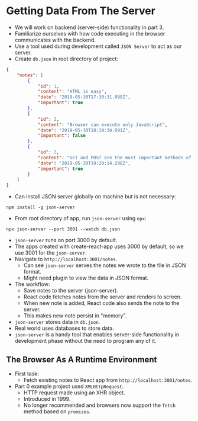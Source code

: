 # Getting Data From The Server
- We will work on backend (server-side) functionality in part 3.
- Familiarize ourselves with how code executing in the browser communicates with the backend.
- Use a tool used during development called `JSON Server` to act as our server.
- Create `db.json` in root directory of project:
```json
{
    "notes": [
        {
            "id": 1,
            "content": "HTML is easy",
            "date": "2019-05-30T17:30:31.098Z",
            "important": true
        },
        {
            "id": 2,
            "content": "Browser can execute only JavaScript",
            "date": "2019-05-30T18:39:34.091Z",
            "important": false
        },
        {
            "id": 3,
            "content": "GET and POST are the most important methods of HTTP protocol",
            "date": "2019-05-30T19:20:14.298Z",
            "important": true
        }
    ]
}
```
- Can install JSON server globally on machine but is not necessary:
```
npm install -g json-server
```
- From root directory of app, run `json-server` using `npx`:
```
npx json-server --port 3001 --watch db.json
```
- `json-server` runs on port 3000 by default.
- The apps created with create-react-app uses 3000 by default, so we use 3001 for the `json-server`.
- Navigate to `http://localhost:3001/notes`.
    - Can see `json-server` serves the notes we wrote to the file in JSON format.
    - Might need plugin to view the data in JSON format.
- The workflow:
    - Save notes to the server (json-server).
    - React code fetches notes from the server and renders to screen.
    - When new note is added, React code also sends the note to the server.
    - This makes new note persist in "memory".
- `json-server` stores data in `db.json`.
- Real world uses databases to store data.
- `json-server` is a handy tool that enables server-side functionality in development phase without the need to program any of it.

## The Browser As A Runtime Environment
- First task:
    - Fetch existing notes to React app from `http://localhost:3001/notes`.
- Part 0 example project used `XMLHttpRequest`.
    - HTTP request made using an XHR object.
    - Introduced in 1999.
    - No longer recommended and browsers now support the `fetch` method based on `promises`.